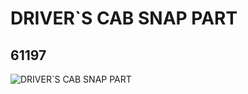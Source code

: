 # DRIVER`S CAB SNAP PART
## 61197
![DRIVER`S CAB SNAP PART](https://lc-www-live-s.legocdn.com/media/bricks/5/2/4516577.jpg)